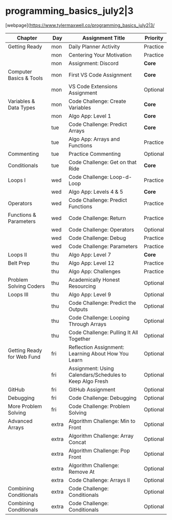 # programming_basics_july2|3

[webpage](https://www.tylermaxwell.co/programming_basics_july2|3/

| Chapter                    | Day   | Assignment Title                                         | Priority |
|----------------------------|-------|----------------------------------------------------------|----------|
| Getting Ready              | mon   | Daily Planner Activity                                   | Practice |
|                            | mon   | Centering Your Motivation                                | Practice |
|                            | mon   | Assignment: Discord                                      | **Core** |
| Computer Basics & Tools    | mon   | First VS Code Assignment                                 | **Core** |
|                            | mon   | VS Code Extensions Assignment                            | Optional |
| Variables & Data Types     | mon   | Code Challenge: Create Variables                         | **Core** |
|                            | mon   | Algo App: Level 1                                        | **Core** |
|                            | tue   | Code Challenge: Predict Arrays                           | **Core** |
|                            | tue   | Algo App: Arrays and Functions                           | Practice |
| Commenting                 | tue   | Practice  Commenting                                     | Optional |
| Conditionals               | tue   | Code Challenge: Get on that Ride                         | **Core** |
| Loops I                    | wed   | Code Challenge: Loop-d-Loop                              | Practice |
|                            | wed   | Algo App: Levels 4 & 5                                   | **Core** |           
| Operators                  | wed   | Code Challenge: Predict Functions                        | Practice |
| Functions & Parameters     | wed   | Code Challenge: Return                                   | Practice |
|                            | wed   | Code Challenge: Operators                                | Optional |
|                            | wed   | Code Challenge: Debug                                    | Practice |
|                            | wed   | Code Challenge: Parameters                               | Practice |
| Loops II                   | thu   | Algo App: Level 7                                        | **Core** |           
| Belt Prep                  | thu   | Algo App: Level 12                                       | Practice |
|                            | thu   | Algo App: Challenges                                     | Practice |
| Problem Solving Coders     | thu   | Academically Honest Resourcing                           | Optional |
| Loops III                  | thu   | Algo App: Level 9                                        | Optional |
|                            | thu   | Code Challenge: Predict the Outputs                      | Optional |
|                            | thu   | Code Challenge: Looping Through Arrays                   | Optional |
|                            | thu   | Code Challenge: Pulling It All Together                  | Optional |
| Getting Ready for Web Fund | fri   | Reflection Assignment: Learning About How You Learn      | Optional |
|                            | fri   | Assignment: Using Calendars/Schedules to Keep Algo Fresh | Optional |
| GitHub                     | fri   | GitHub Assignment                                        | Optional |
| Debugging                  | fri   | Code Challenge: Debugging                                | Optional |
| More Problem Solving       | fri   | Code Challenge: Problem Solving                          | Optional |
| Advanced Arrays            | extra | Algorithm Challenge: Min to Front                        | Optional |                              
|                            | extra | Algorithm Challenge: Array Concat                        | Optional |                              
|                            | extra | Algorithm Challenge: Pop Front                           | Optional |                              
|                            | extra | Algorithm Challenge: Remove At                           | Optional |                              
|                            | extra | Code Challenge: Arrays II                                | Optional |                              
| Combining Conditionals     | extra | Code Challenge: Conditionals                             | Optional |                              
| Combining Conditionals     | extra | Code Challenge: Conditionals                             | Optional |                              